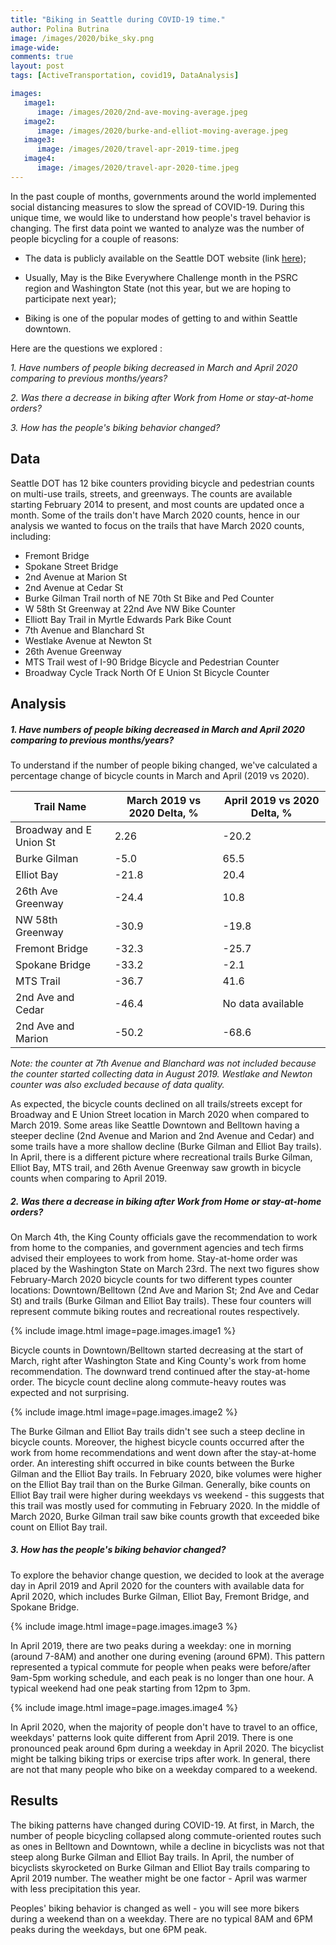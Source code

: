 ```yaml
---
title: "Biking in Seattle during COVID-19 time."
author: Polina Butrina
image: /images/2020/bike_sky.png
image-wide:
comments: true
layout: post
tags: [ActiveTransportation, covid19, DataAnalysis]

images:
   image1:
      image: /images/2020/2nd-ave-moving-average.jpeg
   image2:
      image: /images/2020/burke-and-elliot-moving-average.jpeg
   image3:
      image: /images/2020/travel-apr-2019-time.jpeg
   image4:
      image: /images/2020/travel-apr-2020-time.jpeg
---
```


In the past couple of months, governments around the world implemented social distancing measures to slow the spread of COVID-19. During this unique time, we would like to understand how people's travel behavior is changing.
The first data point we wanted to analyze was the number of people bicycling for a couple of reasons: 


 * The data is publicly available on the Seattle DOT website (link [here](https://www.seattle.gov/transportation/projects-and-programs/programs/bike-program/bike-counters));

 * Usually, May is the Bike Everywhere Challenge month in the PSRC region and Washington State (not this year, but we are hoping to participate next year); 

 * Biking is one of the popular modes of getting to and within Seattle downtown.


Here are the questions we explored :

  *1.	Have numbers of people biking decreased in March and April 2020 comparing to previous months/years?*

  *2.	Was there a decrease in biking after Work from Home or stay-at-home orders?*

  *3.	How has the people's biking behavior changed?*


## Data


Seattle DOT has 12 bike counters providing bicycle and pedestrian counts on multi-use trails, streets, and greenways. The counts are available starting February 2014 to present, and most counts are updated once a month. Some of the trails don't have March 2020 counts, hence in our analysis we wanted to focus on the trails that have March 2020 counts, including:


*	Fremont Bridge 
*	Spokane Street Bridge
*	2nd Avenue at Marion St
*	2nd Avenue at Cedar St
*	Burke Gilman Trail north of NE 70th St Bike and Ped Counter
*	W 58th St Greenway at 22nd Ave NW Bike Counter
*	Elliott Bay Trail in Myrtle Edwards Park Bike Count
*	7th Avenue and Blanchard St
*	Westlake Avenue at Newton St
*	26th Avenue Greenway
*	MTS Trail west of I-90 Bridge Bicycle and Pedestrian Counter
*	Broadway Cycle Track North Of E Union St Bicycle Counter

## Analysis


#####  *1.	Have numbers of people biking decreased in March and April 2020 comparing to previous months/years?*

To understand if the number of people biking changed, we've calculated a percentage change of bicycle counts in March and April (2019 vs 2020).

|    Trail Name            |    March 2019 vs 2020 Delta, %    |    April 2019 vs 2020 Delta, %    |
|--------------------------|-----------------------------------|-----------------------------------|
| Broadway and E Union St  | 2.26                              | -20.2                             |
|    Burke Gilman          |    -5.0                           |    65.5                           |
|    Elliot Bay            |    -21.8                          | 20.4                              |
|    26th Ave Greenway     |    -24.4                          | 10.8                              |
|    NW 58th Greenway      |    -30.9                          | -19.8                             |
|    Fremont Bridge        |    -32.3                          | -25.7                             |
|    Spokane Bridge        |    -33.2                          | -2.1                              |
| MTS Trail                | -36.7                             | 41.6                              |
|    2nd Ave and Cedar     |    -46.4                          |    No data available              |
|    2nd Ave and Marion    |    -50.2                          | -68.6                             |


*Note: the counter at 7th Avenue and Blanchard was not included because the counter started collecting data in August 2019. Westlake and Newton counter was also excluded because of data quality.*

As expected, the bicycle counts declined on all trails/streets except for Broadway and E Union Street location in March 2020 when compared to March 2019. Some areas like Seattle Downtown and Belltown having a steeper decline (2nd Avenue and Marion and 2nd Avenue and Cedar) and some trails have a more shallow decline (Burke Gilman and Elliot Bay trails). 
In April, there is a different picture where recreational trails Burke Gilman, Elliot Bay, MTS trail, and 26th Avenue Greenway saw growth in bicycle counts when comparing to April 2019.

##### *2.	Was there a decrease in biking after Work from Home or stay-at-home orders?*

On March 4th, the King County officials gave the recommendation to work from home to the companies, and government agencies and tech firms advised their employees to work from home. Stay-at-home order was placed by the Washington State on March 23rd.
The next two figures show February-March 2020 bicycle counts for two different types counter locations: Downtown/Belltown (2nd Ave and Marion St; 2nd Ave and Cedar St) and trails (Burke Gilman and Elliot Bay trails). These four counters will represent commute biking routes and recreational routes respectively. 


{% include image.html image=page.images.image1 %}



Bicycle counts in Downtown/Belltown started decreasing at the start of March, right after Washington State and King County's work from home recommendation. The downward trend continued after the stay-at-home order. The bicycle count decline along commute-heavy routes was expected and not surprising. 


{% include image.html image=page.images.image2 %}


The Burke Gilman and Elliot Bay trails didn't see such a steep decline in bicycle counts. Moreover, the highest bicycle counts occurred after the work from home recommendations and went down after the stay-at-home order. 
An interesting shift occurred in bike counts between the Burke Gilman and the Elliot Bay trails. In February 2020, bike volumes were higher on the Elliot Bay trail than on the Burke Gilman. Generally, bike counts on Elliot Bay trail were higher during weekdays vs weekend - this suggests that this trail was mostly used for commuting in February 2020. In the middle of March 2020, Burke Gilman trail saw bike counts growth that exceeded bike count on Elliot Bay trail.


##### *3.	How has the people's biking behavior changed?*

To explore the behavior change question, we decided to look at the average day in April 2019 and April 2020 for the counters with available data for April 2020, which includes Burke Gilman, Elliot Bay, Fremont Bridge, and Spokane Bridge.

{% include image.html image=page.images.image3 %}

In April 2019, there are two peaks during a weekday: one in morning (around 7-8AM) and another one during evening (around 6PM). This pattern represented a typical commute for people when peaks were before/after 9am-5pm working schedule, and each peak is no longer than one hour. A typical weekend had one peak starting from 12pm to 3pm. 

{% include image.html image=page.images.image4 %}


In April 2020, when the majority of people don't have to travel to an office, weekdays' patterns look quite different from April 2019. There is one pronounced peak around 6pm during a weekday in April 2020. The bicyclist might be talking biking trips or exercise trips after work. In general, there are not that many people who bike on a weekday compared to a weekend. 


## Results


The biking patterns have changed during COVID-19. At first, in March, the number of people bicycling collapsed along commute-oriented routes such as ones in Belltown and Downtown, while a decline in bicyclists was not that steep along Burke Gilman and Elliot Bay trails. In April, the number of bicyclists skyrocketed on Burke Gilman and Elliot Bay trails comparing to April 2019 number. The weather might be one factor - April was warmer with less precipitation this year.

Peoples' biking behavior is changed as well - you will see more bikers during a weekend than on a weekday. There are no typical 8AM and 6PM peaks during the weekdays, but one 6PM peak. 



